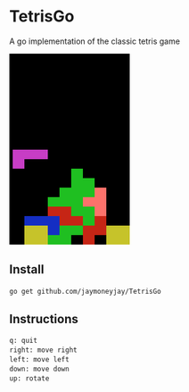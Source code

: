 # TetrisGo
A go implementation of the classic tetris game

![Screenshot](Screenshot.png)

## Install
```bash
go get github.com/jaymoneyjay/TetrisGo
```

## Instructions
```bash
q: quit
right: move right
left: move left
down: move down
up: rotate
```